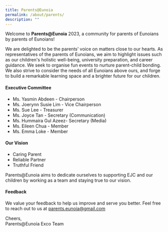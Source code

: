```yaml
---
title: Parents@Eunoia
permalink: /about/parents/
description: ""
---
```

Welcome to **Parents@Eunoia** 2023, a community for parents of Eunoians by parents of Eunoians!

We are delighted to be the parents’ voice on matters close to our hearts. As representatives of the parents of Eunoians, we aim to highlight issues such as our children's holistic well-being, university preparation, and career guidance. We seek to organise fun events to nurture parent-child bonding. We also strive to consider the needs of all Eunoians above ours, and forge to build a remarkable learning space and a brighter future for our children.

#### **Executive Committee**

* Ms. Yasmin Abdeen - Chairperson
* Ms. Joerynn Susie Lim - Vice Chairperson
* Ms. Sue Lee - Treasurer 
* Ms. Joyce Tan - Secretary (Communication)
* Ms. Hummaira Gul Azeez- Secretary (Media)
* Ms. Eileen Chua - Member
* Ms. Emma Loke - Member 

#### **Our Vision**

* Caring Parent
* Reliable Partner
* Truthful Friend

Parents@Eunoia aims to dedicate ourselves to supporting EJC and our children by working as a team and staying true to our vision. 

#### **Feedback**

We value your feedback to help us improve and serve you better. Feel free to reach out to us at parents.eunoia@gmail.com

Cheers,<br>
Parents@Eunoia Exco Team
